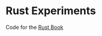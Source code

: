 # Rust Experiments
Code for the [Rust Book](https://doc.rust-lang.org/book/ch05-03-method-syntax.html)
